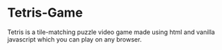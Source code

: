 # Tetris-Game
Tetris is a tile-matching puzzle video game made using html and vanilla javascript which you can play on any browser.
